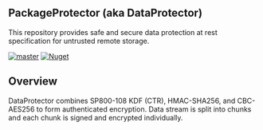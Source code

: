 ## PackageProtector (aka DataProtector)

This repository provides safe and secure data protection at rest specification for untrusted remote storage.

[![master](https://github.com/neliva/Neliva.Security.Cryptography.PackageProtector/workflows/master/badge.svg)](https://github.com/neliva/Neliva.Security.Cryptography.PackageProtector/actions?query=workflow%3Amaster)
[![Nuget](https://img.shields.io/nuget/v/Neliva.Security.Cryptography.PackageProtector?style=plastic)](https://www.nuget.org/packages/Neliva.Security.Cryptography.PackageProtector)

## Overview

DataProtector combines SP800-108 KDF (CTR), HMAC-SHA256, and CBC-AES256 to form authenticated encryption. Data stream is split into chunks and each chunk is signed and encrypted individually.
